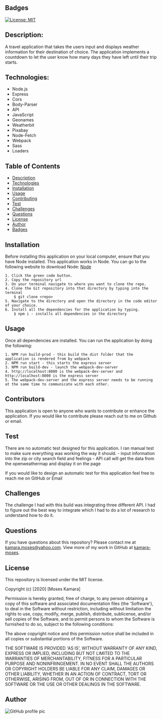 ## Badges
[![License: MIT](https://img.shields.io/badge/License-MIT-yellow.svg)](https://opensource.org/licenses/MIT)

## Description:
A travel application that takes the users input and displays weather information for their destination of choice. The application implements a countdown to let the user know how many days they have left until their trip starts.

## Technologies:
- Node.js
- Express
- Cors
- Body-Parser
- API
- JavaScript
- Geonames
- Weatherbit
- Pixabay
- Node-Fetch
- Webpack
- Sass
- Loaders


## Table of Contents
* [Description](#description)
* [Technologies](#topics)
* [Installation](#installation)
* [Usage](#usage)
* [Contributing](#contributing)
* [Test](#test)
* [Challenges](#challenges)
* [Questions](#questions)
* [License](#license)
* [Author](#Author)
* [Badges](#badges)

## Installation
Before installing this application on your local computer, ensure that you have Node installed. This application works in Node. You can go to the following website to download Node: <a href='https://nodejs.org/en/'>Node</a>

    1. Click the green code button.
    2. Copy the repository url
    3. On your terminal navigate to where you want to clone the repo.
    4. Clone the Git repository into that directory by typing into the terminal
        $ git clone <repo>
    5. Navigate to the directory and open the directory in the code editor of your choice.
    6. Install all the dependencies for the application by typing.
        $ npm i - installs all dependencies in the directory

## Usage
Once all dependencies are installed. You can run the application by doing the following:

    1. NPM run build-prod - this build the dist folder that the application is rendered from by webpack
    2. NPM run start - this starts the express server
    3. NPM run build-dev - launch the webpack-dev-server
    4. http://localhost:8080 is the webpack-dev-server and http://localhost:8000 is the express server
    5. The webpack-dev-server and the express server needs to be running at the same time to communicate with each other.


## Contributors
This application is open to anyone who wants to contribute or enhance the application. If you would like to contribute please reach out to me on Github or email.

## Test
There are no automatic test designed for this application. I ran manual test to make sure everything was working the way it should.
    - input information into the zip or city search field and feelings
    - API call will get the data from the openweathermap and display it on the page

If you would like to design an automatic test for this application feel free to reach me on GitHub or Email

## Challenges
The challenge I had with this build was integrating three different API. I had to figure out the best way to integrate which I had to do a lot of research to understand how to do it.

## Questions
If you have questions about this repository? Please contact me at [kamara.moses@yahoo.com](mailto:kamara.moses@yahoo.com). View more of my work in GitHub at [kamara-moses](https://github.com/kamara-moses).

## License
This repository is licensed under the MIT license.

Copyright (c) [2020] [Moses Kamara]

Permission is hereby granted, free of charge, to any person obtaining a copy of this software and associated documentation files (the 'Software'), to deal in the Software without restriction, including without limitation the rights to use, copy, modify, merge, publish, distribute, sublicense, and/or sell copies of the Software, and to permit persons to whom the Software is furnished to do so, subject to the following conditions:

The above copyright notice and this permission notice shall be included in all copies or substantial portions of the Software.

THE SOFTWARE IS PROVIDED 'AS IS', WITHOUT WARRANTY OF ANY KIND, EXPRESS OR IMPLIED, INCLUDING BUT NOT LIMITED TO THE WARRANTIES OF MERCHANTABILITY, FITNESS FOR A PARTICULAR PURPOSE AND NONINFRINGEMENT. IN NO EVENT SHALL THE AUTHORS OR COPYRIGHT HOLDERS BE LIABLE FOR ANY CLAIM, DAMAGES OR OTHER LIABILITY, WHETHER IN AN ACTION OF CONTRACT, TORT OR OTHERWISE, ARISING FROM, OUT OF OR IN CONNECTION WITH THE SOFTWARE OR THE USE OR OTHER DEALINGS IN THE SOFTWARE.

## Author 
![GitHub profile pic](https://avatars3.githubusercontent.com/u/65128951?v=4)
